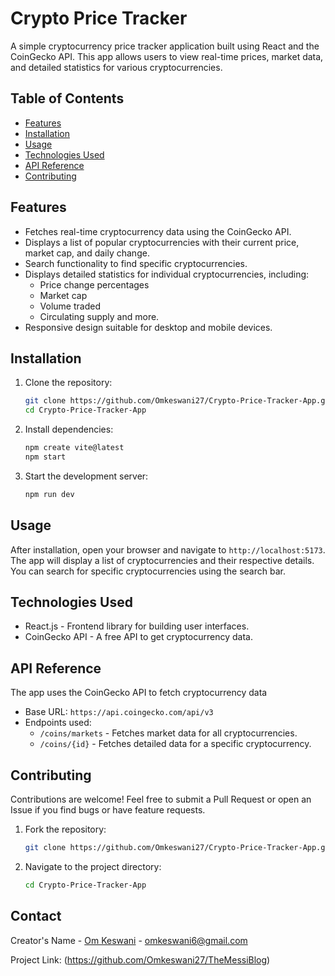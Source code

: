 # Crypto Price Tracker

A simple cryptocurrency price tracker application built using React and the CoinGecko API. This app allows users to view real-time prices, market data, and detailed statistics for various cryptocurrencies.

## Table of Contents

- [Features](#feature)
- [Installation](#installatio)
- [Usage](#usag)
- [Technologies Used](#technologies)
- [API Reference](#api)
- [Contributing](#contributin)

## Features

- Fetches real-time cryptocurrency data using the CoinGecko API.
- Displays a list of popular cryptocurrencies with their current price, market cap, and daily change.
- Search functionality to find specific cryptocurrencies.
- Displays detailed statistics for individual cryptocurrencies, including:
  - Price change percentages
  - Market cap
  - Volume traded
  - Circulating supply and more.
- Responsive design suitable for desktop and mobile devices.

## Installation

1. Clone the repository:

   ```bash
   git clone https://github.com/Omkeswani27/Crypto-Price-Tracker-App.git
   cd Crypto-Price-Tracker-App
   
2. Install dependencies:

   ```bash
   npm create vite@latest
   npm start
   
3. Start the development server:

   ```bash
   npm run dev
   
## Usage

After installation, open your browser and navigate to `http://localhost:5173`. The app will display a list of cryptocurrencies and their respective details. You can search for specific cryptocurrencies using the search bar.

## Technologies Used

- React.js - Frontend library for building user interfaces.
- CoinGecko API - A free API to get cryptocurrency data.

## API Reference

The app uses the CoinGecko API to fetch cryptocurrency data
- Base URL: `https://api.coingecko.com/api/v3`
- Endpoints used:
  - `/coins/markets` - Fetches market data for all cryptocurrencies.
  - `/coins/{id}` - Fetches detailed data for a specific cryptocurrency.

## Contributing

Contributions are welcome! Feel free to submit a Pull Request or open an Issue if you find bugs or have feature requests.

1. Fork the repository:

   ```bash
   git clone https://github.com/Omkeswani27/Crypto-Price-Tracker-App.git
   
2.  Navigate to the project directory:
    ```bash
    cd Crypto-Price-Tracker-App

## Contact

Creator's Name - [Om Keswani](https://www.linkedin.com/in/om-keswani-4995262a5/?originalSubdomain=in) - omkeswani6@gmail.com

Project Link: (https://github.com/Omkeswani27/TheMessiBlog)
